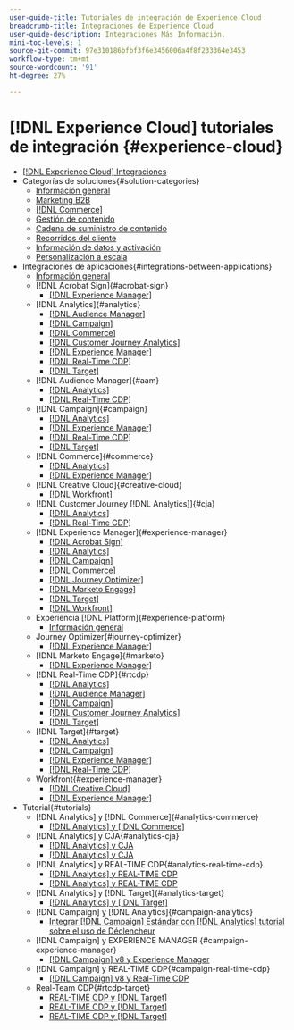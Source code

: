 ```yaml
---
user-guide-title: Tutoriales de integración de Experience Cloud
breadcrumb-title: Integraciones de Experience Cloud
user-guide-description: Integraciones Más Información.
mini-toc-levels: 1
source-git-commit: 97e310186bfbf3f6e3456006a4f8f233364e3453
workflow-type: tm+mt
source-wordcount: '91'
ht-degree: 27%

---
```



# [!DNL Experience Cloud] tutoriales de integración {#experience-cloud}

+ [[!DNL Experience Cloud] Integraciones](./overview.md)
+ Categorías de soluciones{#solution-categories}
   + [Información general](./solution-categories/overview.md)
   + [Marketing B2B](./solution-categories/b2b.md)
   + [[!DNL Commerce]](./solution-categories/commerce.md)
   + [Gestión de contenido](./solution-categories/content-management.md)
   + [Cadena de suministro de contenido](./solution-categories/content-supply-chain.md)
   + [Recorridos del cliente](./solution-categories/customer-journeys.md)
   + [Información de datos y activación](./solution-categories/data-insights.md)
   + [Personalización a escala](./solution-categories/personalization.md)
+ Integraciones de aplicaciones{#integrations-between-applications}
   + [Información general](./integrations-between-applications/overview.md)
   + [!DNL Acrobat Sign]{#acrobat-sign}
      + [[!DNL Experience Manager]](./integrations-between-applications/acrobat-sign/acrobat-sign-experience-manager.md)
   + [!DNL Analytics]{#analytics}
      + [[!DNL Audience Manager]](./integrations-between-applications/analytics/analytics-aam.md)
      + [[!DNL Campaign]](./integrations-between-applications/analytics/analytics-campaign.md)
      + [[!DNL Commerce]](./integrations-between-applications/analytics/analytics-commerce.md)
      + [[!DNL Customer Journey Analytics]](./integrations-between-applications/analytics/analytics-customer-journey-analytics.md)
      + [[!DNL Experience Manager]](./integrations-between-applications/analytics/analytics-experience-manager.md)
      + [[!DNL Real-Time CDP]](./integrations-between-applications/analytics/analytics-rtcdp.md)
      + [[!DNL Target]](./integrations-between-applications/analytics/analytics-target.md)
   + [!DNL Audience Manager]{#aam}
      + [[!DNL Analytics]](./integrations-between-applications/aam/aam-analytics.md)
      + [[!DNL Real-Time CDP]](./integrations-between-applications/aam/aam-rtcdp.md)
   + [!DNL Campaign]{#campaign}
      + [[!DNL Analytics]](./integrations-between-applications/campaign/campaign-analytics.md)
      + [[!DNL Experience Manager]](./integrations-between-applications/campaign/campaign-experience-manager.md)
      + [[!DNL Real-Time CDP]](./integrations-between-applications/campaign/campaign-rtcdp.md)
      + [[!DNL Target]](./integrations-between-applications/campaign/campaign-target.md)
   + [!DNL Commerce]{#commerce}
      + [[!DNL Analytics]](./integrations-between-applications/commerce/commerce-analytics.md)
      + [[!DNL Experience Manager]](./integrations-between-applications/commerce/commerce-experience-manager.md)
   + [!DNL Creative Cloud]{#creative-cloud}
      + [[!DNL Workfront]](./integrations-between-applications/creative-cloud/creative-cloud-workfront.md)
   + [!DNL Customer Journey [!DNL Analytics]]{#cja}
      + [[!DNL Analytics]](./integrations-between-applications/cja/customer-journey-analytics-analytics.md)
      + [[!DNL Real-Time CDP]](./integrations-between-applications/cja/cja-rtcdp.md)
   + [!DNL Experience Manager]{#experience-manager}
      + [[!DNL Acrobat Sign]](./integrations-between-applications/experience-manager/experience-manager-acrobat-sign.md)
      + [[!DNL Analytics]](./integrations-between-applications/experience-manager/experience-manager-analytics.md)
      + [[!DNL Campaign]](./integrations-between-applications/experience-manager/experience-manager-campaign.md)
      + [[!DNL Commerce]](./integrations-between-applications/experience-manager/experience-manager-commerce.md)
      + [[!DNL Journey Optimizer]](./integrations-between-applications/experience-manager/experience-manager-journey-optimizer.md)
      + [[!DNL Marketo Engage]](./integrations-between-applications/experience-manager/experience-manager-marketo.md)
      + [[!DNL Target]](./integrations-between-applications/experience-manager/experience-manager-target.md)
      + [[!DNL Workfront]](./integrations-between-applications/experience-manager/experience-manager-workfront.md)
   + Experiencia [!DNL Platform]{#experience-platform}
      + [Información general](./integrations-between-applications/experience-platform/platform.md)
   + Journey Optimizer{#journey-optimizer}
      + [[!DNL Experience Manager]](./integrations-between-applications/journey-optimizer/journey-optimizer-experience-manager.md)
   + [!DNL Marketo Engage]{#marketo}
      + [[!DNL Experience Manager]](./integrations-between-applications/marketo/marketo-experience-manager.md)
   + [!DNL Real-Time CDP]{#rtcdp}
      + [[!DNL Analytics]](./integrations-between-applications/rtcdp/rtcdp-analytics.md)
      + [[!DNL Audience Manager]](./integrations-between-applications/rtcdp/rtcdp-aam.md)
      + [[!DNL Campaign]](./integrations-between-applications/rtcdp/rtcdp-campaign.md)
      + [[!DNL Customer Journey Analytics]](./integrations-between-applications/rtcdp/rtcdp-cja.md)
      + [[!DNL Target]](./integrations-between-applications/rtcdp/rtcdp-target.md)
   + [!DNL Target]{#target}
      + [[!DNL Analytics]](./integrations-between-applications/target/target-analytics.md)
      + [[!DNL Campaign]](./integrations-between-applications/target/target-campaign.md)
      + [[!DNL Experience Manager]](./integrations-between-applications/target/target-experience-manager.md)
      + [[!DNL Real-Time CDP]](./integrations-between-applications/target/target-rtcdp.md)
   + Workfront{#experience-manager}
      + [[!DNL Creative Cloud]](./integrations-between-applications/workfront/workfront-creative-cloud.md)
      + [[!DNL Experience Manager]](./integrations-between-applications/workfront/workfront-experience-manager.md)
+ Tutorial{#tutorials}
   + [!DNL Analytics] y [!DNL Commerce]{#analytics-commerce}
      + [[!DNL Analytics] y [!DNL Commerce]](./tutorials/analytics-commerce/analytics-commerce.md)
   + [!DNL Analytics] y CJA{#analytics-cja}
      + [[!DNL Analytics] y CJA](./tutorials/analytics-cja/experience-platform-edge.md)
      + [[!DNL Analytics] y CJA](./tutorials/analytics-cja/experience-platform-source-connector.md)
   + [!DNL Analytics] y REAL-TIME CDP{#analytics-real-time-cdp}
      + [[!DNL Analytics] y REAL-TIME CDP](./tutorials/analytics-rtcdp/experience-platform-edge.md)
      + [[!DNL Analytics] y REAL-TIME CDP](./tutorials/analytics-rtcdp/experience-platform-source-connector.md)
   + [!DNL Analytics] y [!DNL Target]{#analytics-target}
      + [[!DNL Analytics] y [!DNL Target]](./tutorials/analytics-target/analytics-target.md)
   + [!DNL Campaign] y [!DNL Analytics]{#campaign-analytics}
      + [Integrar [!DNL Campaign] Estándar con [!DNL Analytics] tutorial sobre el uso de Déclencheur](./tutorials/campaign-analytics/campaign-analytics-trigger.md)
   + [!DNL Campaign] y EXPERIENCE MANAGER {#campaign-experience-manager}
      + [[!DNL Campaign] v8 y Experience Manager](./tutorials/campaign-aem/campaign-v8-with-experience-manager.md)
   + [!DNL Campaign] y REAL-TIME CDP{#campaign-real-time-cdp}
      + [[!DNL Campaign] v8 y Real-Time CDP](./tutorials/campaign-rtcdp/campaign-v8-real-time-cdp.md)
   + Real-Team CDP{#rtcdp-target}
      + [REAL-TIME CDP y [!DNL Target]](./tutorials/rtcdp-target/web-sdk-and-target-destination.md)
      + [REAL-TIME CDP y [!DNL Target]](./tutorials/rtcdp-target/mobile-sdk-and-target-destination.md)
      + [REAL-TIME CDP y [!DNL Target]](./tutorials/rtcdp-target/atjs-and-target-destination.md)